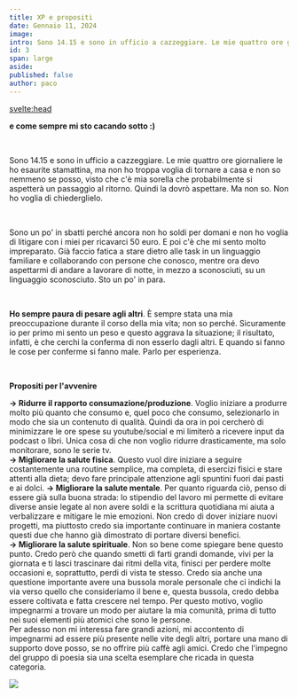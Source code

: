 ```yaml
---
title: XP e propositi
date: Gennaio 11, 2024
image: 
intro: Sono 14.15 e sono in ufficio a cazzeggiare. Le mie quattro ore giornaliere le ho esaurite stamattina, ma non ho troppa voglia di tornare a casa e non so nemmeno se posso, visto che c'è mia sorella che probabilmente si aspetterà un passaggio al ritorno. Quindi la dovrò aspettare. Ma non so. Non ho voglia di chiederglielo.
id: 3
span: large
aside:
published: false
author: paco
---
```


<script>
	import List from '$lib/components/List.svelte';
	
  let list  = [
    { title: 'aa', content: 'a'},
    { title: 'aa', content: 'a'},
    { title: 'aaa', content: 'aa'},
  ]
</script>

<svelte:head>
  <title>{title} | {author}</title>
</svelte:head>

<!-- <List {list} /> -->

<strong>e come sempre mi sto cacando sotto :)</strong>

<br>

Sono 14.15 e sono in ufficio a cazzeggiare. Le mie quattro ore giornaliere le ho esaurite stamattina, ma non ho troppa voglia di tornare a casa e non so nemmeno se posso, visto che c'è mia sorella che probabilmente si aspetterà un passaggio al ritorno. Quindi la dovrò aspettare. Ma non so. Non ho voglia di chiederglielo.

<br>

Sono un po' in sbatti perché ancora non ho soldi per domani e non ho voglia di litigare con i miei per ricavarci 50 euro. E poi c'è che mi sento molto impreparato. Già faccio fatica a stare dietro alle task in un linguaggio familiare e collaborando con persone che conosco, mentre ora devo aspettarmi di andare a lavorare di notte, in mezzo a sconosciuti, su un linguaggio sconosciuto. Sto un po' in para.

<br>

**Ho sempre paura di pesare agli altri**. È sempre stata una mia preoccupazione durante il corso della mia vita; non so perché. Sicuramente io per primo mi sento un peso e questo aggrava la situazione; il risultato, infatti, è che cerchi la conferma di non esserlo dagli altri. E quando si fanno le cose per conferme si fanno male. Parlo per esperienza.

<br>

<strong>Propositi per l'avvenire</strong>

**-> Ridurre il rapporto consumazione/produzione**. Voglio iniziare a produrre molto più quanto che consumo e, quel poco che consumo, selezionarlo in modo che sia un contenuto di qualità. Quindi da ora in poi cercherò di minimizzare le ore spese su youtube/social e mi limiterò a ricevere input da podcast o libri. Unica cosa di che non voglio ridurre drasticamente, ma solo monitorare, sono le serie tv. <br>
**-> Migliorare la salute fisica**. Questo vuol dire iniziare a seguire costantemente una routine semplice, ma completa, di esercizi fisici e stare attenti alla dieta; devo fare principale attenzione agli spuntini fuori dai pasti e ai dolci.
**-> Migliorare la salute mentale**. Per quanto riguarda ciò, penso di essere già sulla buona strada: lo stipendio del lavoro mi permette di evitare diverse ansie legate al non avere soldi e la scrittura quotidiana mi aiuta a verbalizzare e mitigare le mie emozioni. Non credo di dover iniziare nuovi progetti, ma piuttosto credo sia importante continuare in maniera costante questi due che hanno già dimostrato di portare diversi benefici. <br>
**-> Migliorare la salute spirituale**. Non so bene come spiegare bene questo punto. Credo però che quando smetti di farti grandi domande, vivi per la giornata e ti lasci trascinare dai ritmi della vita, finisci per perdere molte occasioni e, soprattutto, perdi di vista te stesso. Credo sia anche una questione importante avere una bussola morale personale che ci indichi la via verso quello che consideriamo il bene e, questa bussola, credo debba essere coltivata e fatta crescere nel tempo. Per questo motivo, voglio impegnarmi a trovare un modo per aiutare la mia comunità, prima di tutto nei suoi elementi più atomici che sono le persone. <br> Per adesso non mi interessa fare grandi azioni, mi accontento di impegnarmi ad essere più presente nelle vite degli altri, portare una mano di supporto dove posso, se no offrire più caffè agli amici. Credo che l'impegno del gruppo di poesia sia una scelta esemplare che ricada in questa categoria.

<!-- ![festival bleech 2023](https://cdn.masto.host/mastodonuno/media_attachments/files/111/737/974/052/998/818/small/2fe361e9b371bc15.jpg) -->

<img class="w-full" src="https://cdn.masto.host/mastodonuno/media_attachments/files/111/737/974/052/998/818/small/2fe361e9b371bc15.jpg">

